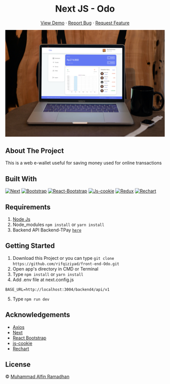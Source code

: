 <h1 align='center'>Next JS - Odo</h1>
  <p align="center">
    <a href="#">View Demo</a>
    ·
    <a href="https://github.com/rifqiziyad/front-end-Odo/issues">Report Bug</a>
    ·
    <a href="https://github.com/rifqiziyad/front-end-Odo/pulls">Request Feature</a>
  </p>

![Image Banner](/public/smartmockups_kr29ovjc.jpg)

## About The Project

This is a web e-wallet useful for saving money used for online transactions

## Built With

[![Next](https://img.shields.io/badge/next-10.2.3-blue)](https://github.com/vercel/next.js/)
[![Bootstrap](https://img.shields.io/badge/Bootstrap-v4.6.x-blue)](https://github.com/react-bootstrap/react-bootstrap)
[![React-Bootstrap](https://img.shields.io/badge/React%20Bootstrap-v1.6.1-brightgreen)](https://github.com/react-bootstrap/react-bootstrap)
[![Js-cookie](https://img.shields.io/badge/js--cookie-v2.2.1-yellow)](https://github.com/js-cookie/js-cookie)
[![Redux](https://img.shields.io/badge/redux-v4.1.0-yellowgreen)](https://redux.js.org/)
[![Rechart](https://img.shields.io/badge/Rechart-v2.0.9-red)](https://recharts.org/en-US/guide/getting-started)

## Requirements

1. <a href="https://nodejs.org/en/download/">Node Js</a>
2. Node_modules `npm install` or `yarn install`
3. Backend API Backend-TPay [`here`](https://github.com/rifqiziyad/back-end-Odo)

## Getting Started

1. Download this Project or you can type `git clone https://github.com/rifqiziyad/front-end-Odo.git`
2. Open app's directory in CMD or Terminal
3. Type `npm install` or `yarn install`
4. Add .env file at next.config.js

```
BASE_URL=http://localhost:3004/backend4/api/v1
```

5. Type `npm run dev`

## Acknowledgements

- [Axios](https://www.npmjs.com/package/axios)
- [Next](https://nextjs.org/)
- [React Bootstrap](https://react-bootstrap.github.io/)
- [js-cookie](https://github.com/js-cookie/js-cookie)
- [Rechart](https://recharts.org/en-US/guide/getting-started)

## License

© [Muhammad Alfin Ramadhan](https://github.com/rifqiziyad)
